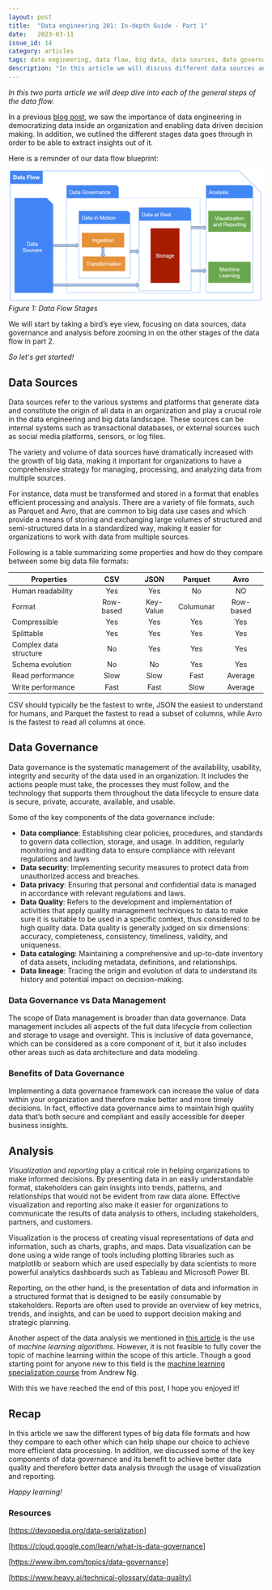 ```yaml
---
layout: post
title:  "Data engineering 201: In-depth Guide - Part 1"
date:   2023-03-11
issue_id: 14
category: articles
tags: data engineering, data flow, big data, data sources, data governance, analysis, machine learning, visualization and reporting, file formats, parquet, csv, avro, json, data management, data security, data quality, data privacy
description: "In this article we will discuss different data sources and big data file formats as well as data governance, its benefits and differences from data management"
---
```


*In this two parts article we will deep dive into each of the general steps of the data flow.* 

In a previous [blog post], we saw the importance of data engineering in democratizing data inside an organization and enabling data driven decision making. 
In addition, we outlined the different stages data goes through in order to be able to extract insights out of it. 

Here is a reminder of our data flow blueprint: 

![image](/assets/images/articles/10_data_flow.png)
<br />*Figure 1: Data Flow Stages* 

We will start by taking a bird’s eye view, focusing on data sources, data governance and analysis before zooming in on the other stages of the data flow in part 2.  

*So let's get started!* 

## Data Sources ##

Data sources refer to the various systems and platforms that generate data and constitute the origin of all data in an organization and play a crucial role in the data engineering and big data landscape. 
These sources can be internal systems such as transactional databases, or external sources such as social media platforms, sensors, or log files.

The variety and volume of data sources have dramatically increased with the growth of big data, making it important for organizations to have a comprehensive strategy for managing, processing, and analyzing data from multiple sources.

For instance, data must be transformed and stored in a format that enables efficient processing and analysis. 
There are a variety of file formats, such as Parquet and Avro, that are common to big data use cases and which provide a means of storing and exchanging large volumes of structured and semi-structured data in a standardized way, making it easier for organizations to work with data from multiple sources.  

Following is a table summarizing some properties and how do they compare between some big data file formats:  

| Properties              | CSV        | JSON        |Parquet      |Avro        |
| ----------------------- |:----------:|:-----------:|:-----------:|:----------:|
| Human readability       | Yes        | Yes         | No          | NO         |
| Format                  | Row-based  | Key-Value   | Columunar   | Row-based  |
| Compressible            | Yes        | Yes         | Yes         | Yes        |
| Splittable              | Yes        | Yes         | Yes         | Yes        |
| Complex data structure  | No         | Yes         | Yes         | Yes        |
| Schema evolution        | No         | No          | Yes         | Yes        |
| Read performance        | Slow       | Slow        | Fast        | Average    |
| Write performance       | Fast       | Fast        | Slow        | Average    |

CSV should typically be the fastest to write, JSON the easiest to understand for humans, and Parquet the fastest to read a subset of columns, while Avro is the fastest to read all columns at once. 

## Data Governance ##

Data governance is the systematic management of the availability, usability, integrity and security of the data used in an organization. 
It includes the actions people must take, the processes they must follow, and the technology that supports them throughout the data lifecycle to ensure data is secure, private, accurate, available, and usable.

Some of the key components of the data governance include:

- **Data compliance**: Establishing clear policies, procedures, and standards to govern data collection, storage, and usage. In addition, regularly monitoring and auditing data to ensure compliance with relevant regulations and laws
- **Data security**: Implementing security measures to protect data from unauthorized access and breaches.
- **Data privacy**: Ensuring that personal and confidential data is managed in accordance with relevant regulations and laws.
- **Data Quality**: Refers to the development and implementation of activities that apply quality management techniques to data to make sure it is suitable to be used in a specific context, thus considered to be high quality data. Data quality is generally judged on six dimensions: accuracy, completeness, consistency, timeliness, validity, and uniqueness. 
- **Data cataloging**: Maintaining a comprehensive and up-to-date inventory of data assets, including metadata, definitions, and relationships.
- **Data lineage**: Tracing the origin and evolution of data to understand its history and potential impact on decision-making.

### Data Governance vs Data Management ###

The scope of Data management is broader than data governance. 
Data management includes all aspects of the full data lifecycle from collection and storage to usage and oversight. 
This is inclusive of data governance, which can be considered as a core component of it, but it also includes other areas such as data architecture and data modeling. 

### Benefits of Data Governance ###

Implementing a data governance framework can increase the value of data within your organization and therefore make better and more timely decisions. 
In fact, effective data governance aims to maintain high quality data that’s both secure and compliant and easily accessible for deeper business insights. 

## Analysis ##

*Visualization* and *reporting* play a critical role in helping organizations to make informed decisions. 
By presenting data in an easily understandable format, stakeholders can gain insights into trends, patterns, and relationships that would not be evident from raw data alone. 
Effective visualization and reporting also make it easier for organizations to communicate the results of data analysis to others, including stakeholders, partners, and customers.

Visualization is the process of creating visual representations of data and information, such as charts, graphs, and maps. 
Data visualization can be done using a wide range of tools including plotting libraries such as matplotlib or seaborn which are used especially by data scientists to more powerful analytics dashboards such as Tableau and Microsoft Power BI. 

Reporting, on the other hand, is the presentation of data and information in a structured format that is designed to be easily consumable by stakeholders. 
Reports are often used to provide an overview of key metrics, trends, and insights, and can be used to support decision making and strategic planning.

Another aspect of the data analysis we mentioned in [this article] is the use of *machine learning algorithms*. 
However, it is not feasible to fully cover the topic of machine learning within the scope of this article. 
Though a good starting point for anyone new to this field is the [machine learning specialization course] from Andrew Ng.

With this we have reached the end of this post, I hope you enjoyed it!

## Recap ## 

In this article we saw the different types of big data file formats and how they compare to each other which can help shape our choice to achieve more efficient data processing. 
In addition, we discussed some of the key components of data governance and its benefit to achieve better data quality and therefore better data analysis through the usage of visualization and reporting.  

*Happy learning!*

### Resources ###

[https://devopedia.org/data-serialization]

[https://cloud.google.com/learn/what-is-data-governance]

[https://www.ibm.com/topics/data-governance]

[https://www.heavy.ai/technical-glossary/data-quality]

[https://www.tableau.com/learn/articles/data-management-vs-data-governance]: https://www.tableau.com/learn/articles/data-management-vs-data-governance

[https://devopedia.org/data-serialization]: https://devopedia.org/data-serialization 
[https://cloud.google.com/learn/what-is-data-governance]: https://cloud.google.com/learn/what-is-data-governance
[https://www.ibm.com/topics/data-governance]: https://www.ibm.com/topics/data-governance 
[https://www.heavy.ai/technical-glossary/data-quality]: https://www.heavy.ai/technical-glossary/data-quality
[https://www.tableau.com/learn/articles/data-management-vs-data-governance]: https://www.tableau.com/learn/articles/data-management-vs-data-governance

[blog post]: https://www.firasesbai.com/articles/2023/03/01/data-engineering-101.html
[this article]: https://www.firasesbai.com/articles/2023/03/01/data-engineering-101.html
[machine learning specialization course]: https://www.deeplearning.ai/courses/machine-learning-specialization/ 